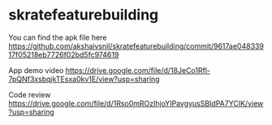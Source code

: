 # skratefeaturebuilding

You can find the apk file here 
https://github.com/akshaivsnil/skratefeaturebuilding/commit/9617ae04833917f05218eb7726f02bd5fc974619

App demo  video
https://drive.google.com/file/d/18JeCo1Rfl-7pQNf3xsbqjkTEsxa0kv1E/view?usp=sharing

Code review
https://drive.google.com/file/d/1Rso0mROzIhjoYIPavgyusSBIdPA7YCIK/view?usp=sharing
